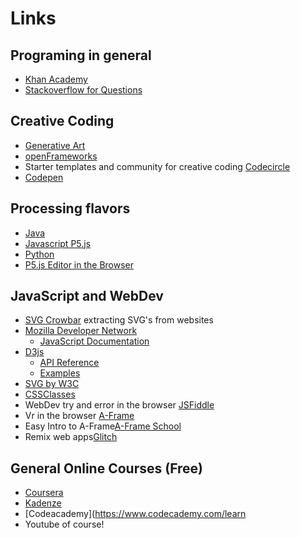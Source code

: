 # Links

## Programing in general

* [Khan Academy](https://www.khanacademy.org/computing/computer-programming)
* [Stackoverflow for Questions](http://stackoverflow.com/)

## Creative Coding
* [Generative Art](https://github.com/kosmos/awesome-generative-art)
* [openFrameworks](https://www.youtube.com/watch?v=bmztlO9_Wvo)
* Starter templates and community for creative coding [Codecircle](https://live.codecircle.com)
* [Codepen](https://codepen.io)

## Processing flavors
* [Java](http://processing.org/)
* [Javascript P5.js](https://p5js.org/)
* [Python](http://py.prbcessing.org/)
* [P5.js Editor in the Browser](https://alpha.editor.p5js.org)

## JavaScript and WebDev

* [SVG Crowbar](https://nytimes.github.io/svg-crowbar/) extracting SVG's from websites
* [Mozilla Developer Network](https://developer.mozilla.org/en-US/)
    - [JavaScript Documentation](https://developer.mozilla.org/en-US/docs/Web/JavaScript)
* [D3js](https://d3js.org/)
    - [API Reference](https://github.com/d3/d3/blob/master/API.md)
    - [Examples](https://github.com/d3/d3/wiki/Gallery)
* [SVG by W3C](https://www.w3.org/TR/SVG/) 
* [CSSClasses](http://cssclass.es/materials/)
* WebDev try and error in the browser [JSFiddle](http://jsfiddle.net/)
* Vr in the browser [A-Frame](https://aframe.io)
* Easy Intro to A-Frame[A-Frame School](https://aframe.io/aframe-school/)
* Remix web apps[Glitch](https://glitch.com)

## General Online Courses (Free)
* [Coursera](https://www.coursera.org/)
* [Kadenze](https://www.kadenze.com/)
* [Codeacademy](https://www.codecademy.com/learn
* Youtube of course!
